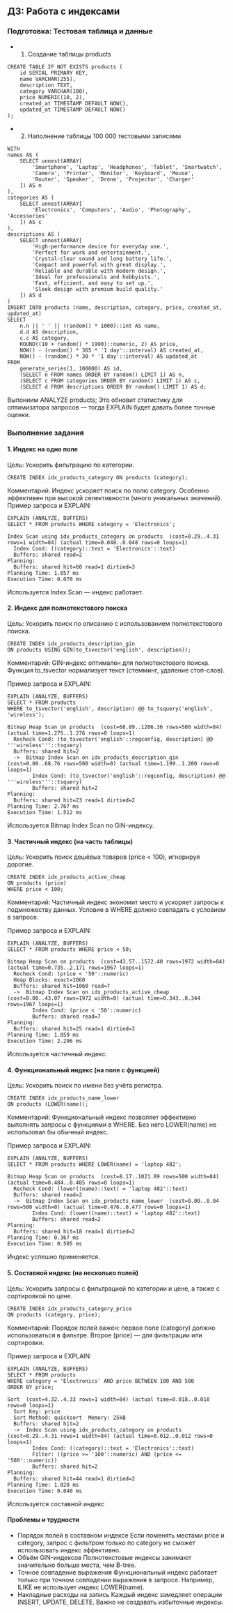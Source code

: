 ## ДЗ: Работа с индексами

###   Подготовка: Тестовая таблица и данные
-  1. Создание таблицы products
```
CREATE TABLE IF NOT EXISTS products (
    id SERIAL PRIMARY KEY,
    name VARCHAR(255),
    description TEXT,
    category VARCHAR(100),
    price NUMERIC(10, 2),
    created_at TIMESTAMP DEFAULT NOW(),
    updated_at TIMESTAMP DEFAULT NOW()
);
```
- 2. Наполнение таблицы 100 000 тестовыми записями
```
WITH 
names AS (
    SELECT unnest(ARRAY[
        'Smartphone', 'Laptop', 'Headphones', 'Tablet', 'Smartwatch',
        'Camera', 'Printer', 'Monitor', 'Keyboard', 'Mouse',
        'Router', 'Speaker', 'Drone', 'Projector', 'Charger'
    ]) AS n
),
categories AS (
    SELECT unnest(ARRAY[
        'Electronics', 'Computers', 'Audio', 'Photography', 'Accessories'
    ]) AS c
),
descriptions AS (
    SELECT unnest(ARRAY[
        'High-performance device for everyday use.',
        'Perfect for work and entertainment.',
        'Crystal-clear sound and long battery life.',
        'Compact and powerful with great display.',
        'Reliable and durable with modern design.',
        'Ideal for professionals and hobbyists.',
        'Fast, efficient, and easy to set up.',
        'Sleek design with premium build quality.'
    ]) AS d
)
INSERT INTO products (name, description, category, price, created_at, updated_at)
SELECT
    n.n || ' ' || (random() * 1000)::int AS name,
    d.d AS description,
    c.c AS category,
    ROUND((10 + random() * 1990)::numeric, 2) AS price,
    NOW() - (random() * 365 * '1 day'::interval) AS created_at,
    NOW() - (random() * 30 * '1 day'::interval) AS updated_at
FROM
    generate_series(1, 100000) AS id,
    (SELECT n FROM names ORDER BY random() LIMIT 1) AS n,
    (SELECT c FROM categories ORDER BY random() LIMIT 1) AS c,
    (SELECT d FROM descriptions ORDER BY random() LIMIT 1) AS d;

```
 Выпониим ANALYZE products; 
    Это обновит статистику для оптимизатора запросов — тогда EXPLAIN будет давать более точные оценки.

### Выполнение задания
#### 1. Индекс на одно поле
Цель: Ускорить фильтрацию по категории.

```
CREATE INDEX idx_products_category ON products (category);
```
 Комментарий: Индекс ускоряет поиск по полю category. Особенно эффективен при высокой селективности (много уникальных значений).
 Пример запроса и EXPLAIN:
```
EXPLAIN (ANALYZE, BUFFERS)
SELECT * FROM products WHERE category = 'Electronics';

Index Scan using idx_products_category on products  (cost=0.29..4.31 rows=1 width=84) (actual time=0.048..0.048 rows=0 loops=1)
  Index Cond: ((category)::text = 'Electronics'::text)
  Buffers: shared read=2
Planning:
  Buffers: shared hit=60 read=1 dirtied=3
Planning Time: 1.057 ms
Execution Time: 0.070 ms
```
 Используется Index Scan — индекс работает.


####  2. Индекс для полнотекстового поиска
Цель: Ускорить поиск по описанию с использованием полнотекстового поиска.
``` 
CREATE INDEX idx_products_description_gin 
ON products USING GIN(to_tsvector('english', description));
```
Комментарий: GIN-индекс оптимален для полнотекстового поиска. Функция to_tsvector нормализует текст (стемминг, удаление стоп-слов).

 Пример запроса и EXPLAIN:
```
EXPLAIN (ANALYZE, BUFFERS)
SELECT * FROM products 
WHERE to_tsvector('english', description) @@ to_tsquery('english', 'wireless');

Bitmap Heap Scan on products  (cost=68.89..1206.36 rows=500 width=84) (actual time=1.275..1.276 rows=0 loops=1)
  Recheck Cond: (to_tsvector('english'::regconfig, description) @@ '''wireless'''::tsquery)
  Buffers: shared hit=2
  ->  Bitmap Index Scan on idx_products_description_gin  (cost=0.00..68.76 rows=500 width=0) (actual time=1.199..1.200 rows=0 loops=1)
        Index Cond: (to_tsvector('english'::regconfig, description) @@ '''wireless'''::tsquery)
        Buffers: shared hit=2
Planning:
  Buffers: shared hit=23 read=1 dirtied=2
Planning Time: 2.767 ms
Execution Time: 1.512 ms
```
 Используется Bitmap Index Scan по GIN-индексу.

####  3. Частичный индекс (на часть таблицы)
Цель: Ускорить поиск дешёвых товаров (price < 100), игнорируя дорогие.
```
CREATE INDEX idx_products_active_cheap 
ON products (price) 
WHERE price < 100;
```
Комментарий:
Частичный индекс экономит место и ускоряет запросы к подмножеству данных. Условие в WHERE должно совпадать с условием в запросе.

Пример запроса и EXPLAIN:
```
EXPLAIN (ANALYZE, BUFFERS)
SELECT * FROM products WHERE price < 50;

Bitmap Heap Scan on products  (cost=43.57..1572.40 rows=1972 width=84) (actual time=0.735..2.171 rows=1967 loops=1)
  Recheck Cond: (price < '50'::numeric)
  Heap Blocks: exact=1060
  Buffers: shared hit=1060 read=7
  ->  Bitmap Index Scan on idx_products_active_cheap  (cost=0.00..43.07 rows=1972 width=0) (actual time=0.343..0.344 rows=1967 loops=1)
        Index Cond: (price < '50'::numeric)
        Buffers: shared read=7
Planning:
  Buffers: shared hit=25 read=1 dirtied=3
Planning Time: 1.059 ms
Execution Time: 2.296 ms
```
Используется частичный индекс.

####  4. Функциональный индекс (на поле с функцией)
Цель: Ускорить поиск по имени без учёта регистра.
```
CREATE INDEX idx_products_name_lower 
ON products (LOWER(name));
```
Комментарий:
Функциональный индекс позволяет эффективно выполнять запросы с функциями в WHERE. Без него LOWER(name) не использовал бы обычный индекс.

Пример запроса и EXPLAIN:
```
EXPLAIN (ANALYZE, BUFFERS)
SELECT * FROM products WHERE LOWER(name) = 'laptop 482';

Bitmap Heap Scan on products  (cost=8.17..1021.89 rows=500 width=84) (actual time=0.484..0.485 rows=0 loops=1)
  Recheck Cond: (lower((name)::text) = 'laptop 482'::text)
  Buffers: shared read=2
  ->  Bitmap Index Scan on idx_products_name_lower  (cost=0.00..8.04 rows=500 width=0) (actual time=0.476..0.477 rows=0 loops=1)
        Index Cond: (lower((name)::text) = 'laptop 482'::text)
        Buffers: shared read=2
Planning:
  Buffers: shared hit=18 read=1 dirtied=2
Planning Time: 0.367 ms
Execution Time: 0.505 ms
```
Индекс успешно применяется.

####  5. Составной индекс (на несколько полей)
Цель: Ускорить запросы с фильтрацией по категории и цене, а также с сортировкой по цене.
```
CREATE INDEX idx_products_category_price 
ON products (category, price);
```
Комментарий: Порядок полей важен: первое поле (category) должно использоваться в фильтре. Второе (price) — для фильтрации или сортировки.

Пример запроса и EXPLAIN:
```
EXPLAIN (ANALYZE, BUFFERS)
SELECT * FROM products 
WHERE category = 'Electronics' AND price BETWEEN 100 AND 500
ORDER BY price;

Sort  (cost=4.32..4.33 rows=1 width=84) (actual time=0.018..0.018 rows=0 loops=1)
  Sort Key: price
  Sort Method: quicksort  Memory: 25kB
  Buffers: shared hit=2
  ->  Index Scan using idx_products_category on products  (cost=0.29..4.31 rows=1 width=84) (actual time=0.012..0.012 rows=0 loops=1)
        Index Cond: ((category)::text = 'Electronics'::text)
        Filter: ((price >= '100'::numeric) AND (price <= '500'::numeric))
        Buffers: shared hit=2
Planning:
  Buffers: shared hit=44 read=1 dirtied=2
Planning Time: 1.020 ms
Execution Time: 0.040 ms
```
Используется составной индекс


#### Проблемы и трудности

- Порядок полей в составном индексе
Если поменять местами price и category, запрос с фильтром только по category не сможет использовать индекс эффективно.
- Объём GIN-индексов
Полнотекстовые индексы занимают значительно больше места, чем B-tree.
- Точное совпадение выражения
Функциональный индекс работает только при точном совпадении выражения в запросе. Например, ILIKE не использует индекс LOWER(name).
- Накладные расходы на запись
Каждый индекс замедляет операции INSERT, UPDATE, DELETE. Важно не создавать избыточные индексы.


